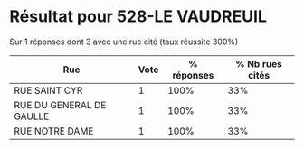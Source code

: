 # Résultat pour 528-LE VAUDREUIL

Sur 1 réponses dont 3 avec une rue cité (taux réussite 300%)

| Rue | Vote | % réponses | % Nb rues cités|
|-----|------|------------|----------------|
| RUE SAINT CYR | 1 | 100% | 33%|
| RUE DU GENERAL DE GAULLE | 1 | 100% | 33%|
| RUE NOTRE DAME | 1 | 100% | 33%|
